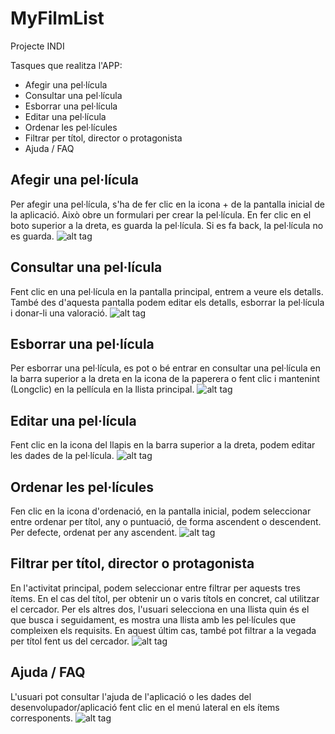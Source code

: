 # MyFilmList
Projecte INDI

Tasques que realitza l'APP:

- Afegir una pel·lícula
- Consultar una pel·lícula
- Esborrar una pel·lícula
- Editar una pel·lícula
- Ordenar les pel·lícules
- Filtrar per títol, director o protagonista
- Ajuda / FAQ

## Afegir una pel·lícula
Per afegir una pel·lícula, s'ha de fer clic en la icona + de la pantalla inicial de la aplicació. Això obre un formulari per crear la pel·lícula. En fer clic en el boto superior a la dreta, es guarda la pel·lícula. Si es fa back, la pel·lícula no es guarda.
![alt tag](https://github.com/ALEJANDROJ19/MyFilmList/blob/master/Captures%20de%20Pantalla/1.png?raw=true)

## Consultar una pel·lícula
Fent clic en una pel·lícula en la pantalla principal, entrem a veure els detalls. També des d'aquesta pantalla podem editar els detalls, esborrar la pel·lícula i donar-li una valoració.
![alt tag](https://github.com/ALEJANDROJ19/MyFilmList/blob/master/Captures%20de%20Pantalla/2.PNG?raw=true)

## Esborrar una pel·lícula
Per esborrar una pel·lícula, es pot o bé entrar en consultar una pel·lícula en la barra superior a la dreta en la icona de la paperera o fent clic i mantenint (Longclic) en la pellícula en la llista principal.
![alt tag](https://github.com/ALEJANDROJ19/MyFilmList/blob/master/Captures%20de%20Pantalla/3.PNG?raw=true)

## Editar una pel·lícula
Fent clic en la icona del llapis en la barra superior a la dreta, podem editar les dades de la pel·lícula. 
![alt tag](https://github.com/ALEJANDROJ19/MyFilmList/blob/master/Captures%20de%20Pantalla/4.PNG?raw=true)

## Ordenar les pel·lícules
Fen clic en la icona d'ordenació, en la pantalla inicial, podem seleccionar entre ordenar per títol, any o puntuació, de forma ascendent o descendent. Per defecte, ordenat per any ascendent.
![alt tag](https://github.com/ALEJANDROJ19/MyFilmList/blob/master/Captures%20de%20Pantalla/5.PNG?raw=true)

## Filtrar per títol, director o protagonista
En l'activitat principal, podem seleccionar entre filtrar per aquests tres ítems. En el cas del títol, per obtenir un o varis títols en concret, cal utilitzar el cercador. Per els altres dos, l'usuari selecciona en una llista quin és el que busca i seguidament, es mostra una llista amb les pel·lícules que compleixen els requisits. En aquest últim cas, també pot filtrar a la vegada per títol fent us del cercador.
![alt tag](https://github.com/ALEJANDROJ19/MyFilmList/blob/master/Captures%20de%20Pantalla/6.PNG?raw=true)

## Ajuda / FAQ
L'usuari pot consultar l'ajuda de l'aplicació o les dades del desenvolupador/aplicació fent clic en el menú lateral en els ítems corresponents.
![alt tag](https://github.com/ALEJANDROJ19/MyFilmList/blob/master/Captures%20de%20Pantalla/7.PNG?raw=true)





